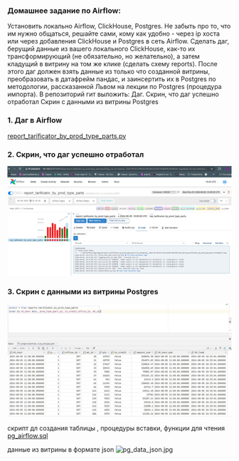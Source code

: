### Домашнее задание по Airflow:
Установить локально Airflow, ClickHouse, Postgres. Не забыть про то, что им нужно общаться, решайте сами, кому как удобно - через ip хоста или через добавления ClickHouse и Postgres в сеть Airflow.
Сделать даг, берущий данные из вашего локального ClickHouse, как-то их трансформирующий (не обязательно, но желательно), а затем кладущий в витрину на том же клике (сделать схему reports). После этого даг должен взять данные из только что созданной витрины, преобразовать в датафрейм пандас, и заинсертить их в Postgres по методологии, рассказанной Львом на лекции по Postgres (процедура импорта).
В репозиторий гит выложить:
Даг.
Скрин, что даг успешно отработал
Скрин с данными из витрины Postgres



### 1. Даг в  Airflow
   [report_tarifiсator_by_prod_type_parts.py](https://github.com/IrinaDanilova-dev/WB-Practice-BI-OLAP/tree/main/airflow/report_tarifiсator_by_prod_type_parts.py)    

### 2. Скрин, что даг успешно отработал
   ![dag_airflow.jpg](https://github.com/IrinaDanilova-dev/WB-Practice-BI-OLAP/blob/main/airflow/dag_airflow.jpg)  
    
### 3. Скрин с данными из витрины Postgres    
   ![pg_data.jpg](https://github.com/IrinaDanilova-dev/WB-Practice-BI-OLAP/blob/main/airflow/pg_data.jpg)  

  скрипт дл создания таблицы , процедуры вставки, функции для чтения
   [pg_airflow.sql](https://github.com/IrinaDanilova-dev/WB-Practice-BI-OLAP/blob/main/airflow/pg_airflow.sql)  

  данные из витрины в формате json
   ![pg_data_json.jpg](https://github.com/IrinaDanilova-dev/WB-Practice-BI-OLAP/tree/main/airflow/pg_data_json.jpg)  




